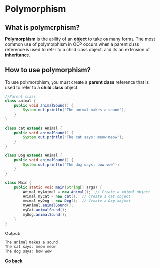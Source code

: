 
# Polymorphism

## What is polymorphism?

**Polymorphism** is the ability of an [**object**](Class.md#object) to take on many forms. The most common use of polymorphism in OOP occurs when a parent class reference is used to refer to a child class object. and its an extension of [**inheritance**](Inheritance.md).

## How to use polymorphism?

To use polymorphism, you must create a **parent class** reference that is used to refer to a **child class** object.

```java
//Parent class
class Animal {
    public void animalSound() {
        System.out.println("The animal makes a sound");
    }
}

class cat extends Animal {
    public void animalSound() {
        System.out.println("The cat says: meow meow");
    }
}

class Dog extends Animal {
    public void animalSound() {
        System.out.println("The dog says: bow wow");
    }
}

class Main {
    public static void main(String[] args) {
        Animal myAnimal = new Animal();  // Create a Animal object
        Animal myCat = new cat();  // Create a cat object
        Animal myDog = new Dog();  // Create a Dog object
        myAnimal.animalSound();
        myCat.animalSound();
        myDog.animalSound();
    }
}
```

Output:

```java
The animal makes a sound
The cat says: meow meow
The dog says: bow wow
```

[**Go back**](Overview.md#oop)